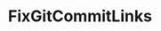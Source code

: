 ---
optionsClassName: FixGitCommitLinksConfig
optionsClassFullName: MigrationTools._EngineV1.Configuration.Processing.FixGitCommitLinksConfig
configurationSamples:
- name: default
  description: 
  code: >-
    {
      "$type": "FixGitCommitLinksConfig",
      "Enabled": false,
      "TargetRepository": null,
      "QueryBit": null,
      "OrderBit": null
    }
  sampleFor: MigrationTools._EngineV1.Configuration.Processing.FixGitCommitLinksConfig
description: missng XML code comments
className: FixGitCommitLinks
typeName: Processors
architecture: v1
options:
- parameterName: Enabled
  type: Boolean
  description: missng XML code comments
  defaultValue: missng XML code comments
- parameterName: OrderBit
  type: String
  description: missng XML code comments
  defaultValue: missng XML code comments
- parameterName: QueryBit
  type: String
  description: missng XML code comments
  defaultValue: missng XML code comments
- parameterName: TargetRepository
  type: String
  description: missng XML code comments
  defaultValue: missng XML code comments
status: missng XML code comments
processingTarget: missng XML code comments
classFile: /src/VstsSyncMigrator.Core/Execution/ProcessingContext/FixGitCommitLinks.cs
optionsClassFile: /src/MigrationTools/_EngineV1/Configuration/Processing/FixGitCommitLinksConfig.cs

redirectFrom: []
layout: reference
toc: true
permalink: /Reference/v1/Processors/FixGitCommitLinks/
title: FixGitCommitLinks
categories:
- Processors
- v1
topics:
- topic: notes
  path: ../../../../../docs/Reference/v1/Processors/FixGitCommitLinks-notes.md
  exists: false
  markdown: ''
- topic: introduction
  path: ../../../../../docs/Reference/v1/Processors/FixGitCommitLinks-introduction.md
  exists: false
  markdown: ''

---